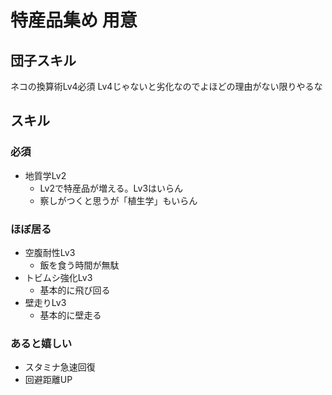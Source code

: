 # 特産品集め 用意

## 団子スキル
ネコの換算術Lv4必須
Lv4じゃないと劣化なのでよほどの理由がない限りやるな


## スキル

### 必須
- 地質学Lv2
    - Lv2で特産品が増える。Lv3はいらん
    - 察しがつくと思うが「植生学」もいらん

### ほぼ居る
- 空腹耐性Lv3
    - 飯を食う時間が無駄
- トビムシ強化Lv3
    - 基本的に飛び回る
- 壁走りLv3
    - 基本的に壁走る

### あると嬉しい
- スタミナ急速回復
- 回避距離UP